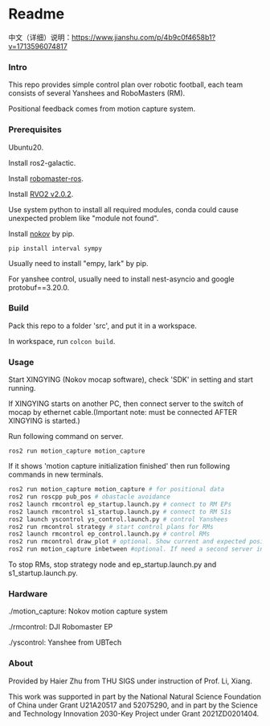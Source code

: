 # Readme
中文（详细）说明：https://www.jianshu.com/p/4b9c0f4658b1?v=1713596074817
### Intro
This repo provides simple control plan over robotic football, each team consists of several Yanshees and RoboMasters (RM). 

Positional feedback comes from motion capture system.
### Prerequisites
Ubuntu20.

Install ros2-galactic.

Install [robomaster-ros](https://github.com/jeguzzi/robomaster_ros).

Install [RVO2 v2.0.2](https://gamma.cs.unc.edu/RVO2/downloads/).

Use system python to install all required modules, conda could cause unexpected problem like "module not found". 

Install [nokov](https://cloud.tsinghua.edu.cn/d/222902bb277b4f09afaa/) by pip.

```
pip install interval sympy
```
Usually need to install "empy, lark" by pip.

For yanshee control, usually need to install nest-asyncio and google protobuf==3.20.0.
### Build
Pack this repo to a folder 'src', and put it in a workspace.

In workspace, run ```colcon build```.
### Usage
Start XINGYING (Nokov mocap software), check 'SDK' in setting and start running.

If XINGYING starts on another PC, then connect server to the switch of mocap by ethernet cable.(Important note: must be connected AFTER XINGYING is started.)

Run following command on server.
```
ros2 run motion_capture motion_capture
```
If it shows 'motion capture initialization finished' then run following commands in new terminals.
```python
ros2 run motion_capture motion_capture # for positional data
ros2 run roscpp pub_pos # obastacle avoidance
ros2 launch rmcontrol ep_startup.launch.py # connect to RM EPs
ros2 launch rmcontrol s1_startup.launch.py # connect to RM S1s
ros2 launch yscontrol ys_control.launch.py # control Yanshees
ros2 run rmcontrol strategy # start control plans for RMs
ros2 launch rmcontrol ep_control.launch.py # control RMs
ros2 run rmcontrol draw_plot # optional. Show current and expected position of all robots and ball
ros2 run motion_capture inbetween #optional. If need a second server in local network to cooperate, then run this 'inbetween' node before ethernet connection to transmit positional info.
```
To stop RMs, stop strategy node and ep_startup.launch.py and s1_startup.launch.py.


### Hardware
./motion_capture: Nokov motion capture system

./rmcontrol: DJI Robomaster EP

./yscontrol: Yanshee from UBTech 
### About
Provided by Haier Zhu from THU SIGS under instruction of Prof. Li, Xiang.

This work was supported in part by the National Natural Science Foundation of China under Grant U21A20517 and 52075290, and in part by the Science and Technology Innovation 2030-Key Project under Grant 2021ZD0201404.
